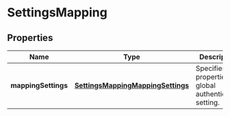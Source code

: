 
# SettingsMapping

## Properties
Name | Type | Description | Notes
------------ | ------------- | ------------- | -------------
**mappingSettings** | [**SettingsMappingMappingSettings**](SettingsMappingMappingSettings.md) | Specifies the properties for global authentication setting. |  [optional]




